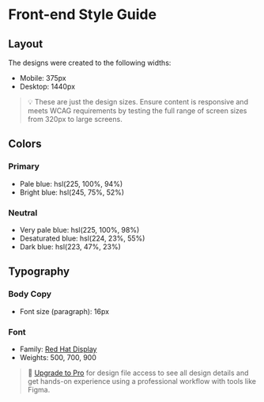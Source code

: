 # Front-end Style Guide

## Layout

The designs were created to the following widths:

-   Mobile: 375px
-   Desktop: 1440px

> 💡 These are just the design sizes. Ensure content is responsive and meets WCAG requirements by testing the full range of screen sizes from 320px to large screens.

## Colors

### Primary

-   Pale blue: hsl(225, 100%, 94%)
-   Bright blue: hsl(245, 75%, 52%)

### Neutral

-   Very pale blue: hsl(225, 100%, 98%)
-   Desaturated blue: hsl(224, 23%, 55%)
-   Dark blue: hsl(223, 47%, 23%)

## Typography

### Body Copy

-   Font size (paragraph): 16px

### Font

-   Family: [Red Hat Display](https://fonts.google.com/specimen/Red+Hat+Display)
-   Weights: 500, 700, 900

> 💎 [Upgrade to Pro](https://www.frontendmentor.io/pro?ref=style-guide) for design file access to see all design details and get hands-on experience using a professional workflow with tools like Figma.

